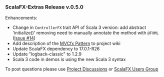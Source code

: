 ### ScalaFX-Extras Release v.0.5.0

Enhancements:

* Change in `ControllerFX` trait API of Scala 3 version: add abstract 'initialize()' removing need to manually annotate
  the method with `@FXML` ([Issue #14])
* Add description of the [MVCfx Pattern] to project wiki
* Update ScalaFX dependency to 17.0.1-R26
* Update "logback-classic" to 1.2.9
* Scala 3 code in demos is using the new Scala 3 syntax

To post questions please use [Project Discussions][Discussions] or [ScalaFX Users Group][scalafx-users]

[scalafx-users]: https://groups.google.com/forum/#!forum/scalafx-users

[Discussions]: https://github.com/scalafx/scalafx-extras/discussions

[MVCfx Pattern]: https://github.com/scalafx/scalafx-extras/wiki/MVCfx-Pattern

[Issue #14]: https://github.com/scalafx/scalafx-extras/issues/14

